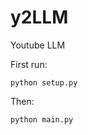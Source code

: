 # y2LLM
Youtube LLM

First run:
```(python)
python setup.py
```

Then:
```(python)
python main.py
```